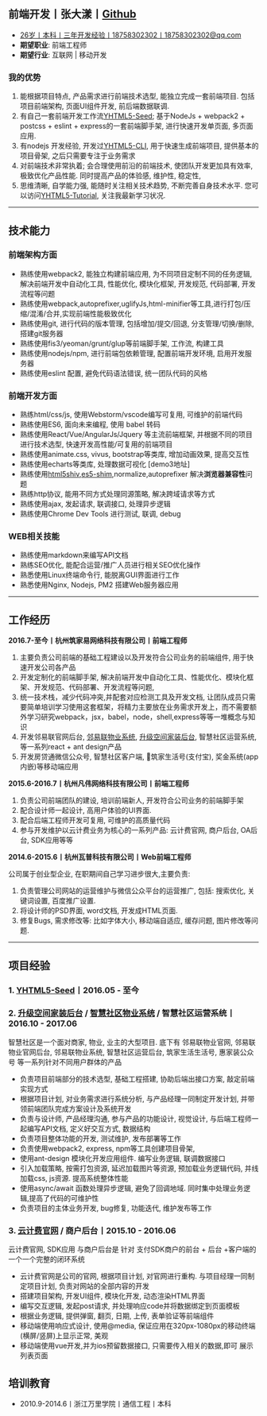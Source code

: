 ## 前端开发丨张大漾丨[Github][github]

- 26岁丨本科丨三年开发经验丨18758302302丨18758302302@qq.com
- **期望职业**: 前端工程师
- **期望行业**: 互联网 | 移动开发  

<!--
### 自我介绍  
本人热爱前端开发, 自学能力强; 喜欢学习研究最新最前沿的前端技术并在自己的[技术博客网站][yhtml5.com], APP等作品中去尝试使用这些新技术;
有丰富的前端项目经验, 有一套自己的[前端脚手架工具][YHTML5-Seed]; 能独立完成一个完整的前端项目; 
能配合产品经历, 设计师, 后端工程师共同完成一个大型Web项目, 能带前端团队. 
-->
### 我的优势
1. 能根据项目特点, 产品需求进行前端技术选型, 能独立完成一套前端项目. 包括项目前端架构, 页面UI组件开发, 前后端数据联调.  
2. 有自己一套前端开发工作流[YHTML5-Seed][YHTML5-Seed]; 基于NodeJs + webpack2 + postcss + eslint + express的一套前端脚手架, 进行快速开发单页面, 多页面应用.
3. 有nodejs 开发经验, 开发过[YHTML5-CLI][YHTML5-CLI], 用于快速生成前端项目, 提供基本的项目骨架, 之后只需要专注于业务需求
4. 对前端技术非常执着; 会合理使用前沿的前端技术, 使团队开发更加具有效率, 极致优化产品性能. 同时提高产品的体验感, 维护性, 稳定性,
5. 思维清晰, 自学能力强, 能随时关注相关技术趋势, 不断完善自身技术水平. 您可以访问[YHTML5-Tutorial][YHTML5-Tutorial], 关注我最新学习状况. 

<!--
### 我的不足
* 技术广而不精; 在追求开发速度, 产品快速开发迭代的大环境下, 缺少算法经验包. 
* 欠缺nodejs服务端开发经验
-->

---
## 技术能力    
### 前端架构方面  
* 熟练使用webpack2, 能独立构建前端应用, 为不同项目定制不同的任务逻辑, 解决前端开发中自动化工具, 性能优化, 模块化框架, 开发规范, 代码部署, 开发流程等问题
* 熟练使用webpack,autoprefixer,uglifyJs,html-minifier等工具,进行打包/压缩/混淆/合并,实现前端性能极致优化
* 熟练使用git, 进行代码的版本管理, 包括增加/提交/回退, 分支管理/切换/删除, 搭建git服务器
* 熟练使用fis3/yeoman/grunt/glup等前端脚手架, 工作流, 构建工具
* 熟练使用nodejs/npm, 进行前端包依赖管理, 配置前端开发环境, 启用开发服务器
* 熟练使用eslint 配置, 避免代码语法错误, 统一团队代码的风格

### 前端开发方面
* 熟练html/css/js, 使用Webstorm/vscode编写可复用, 可维护的前端代码
* 熟练使用ES6, 面向未来编程, 使用 babel 转码
* 熟练使用React/Vue/AngularJs/Jquery 等主流前端框架, 并根据不同的项目进行技术选型, 快速开发高性能/可复用的前端项目
* 熟练使用animate.css, vivus, bootstrap等类库, 增加动画效果, 提高交互性
* 熟练使用echarts等类库, 处理数据可视化 [demo3地址]
* 熟练使用[html5shiv][html5shiv],[es5-shim][es5-shim],normalize,autoprefixer 解决**浏览器兼容性**问题
* 熟练http协议, 能用不同方式处理同源策略, 解决跨域请求等方式
* 熟练使用ajax, 发起请求, 联调接口, 处理异步逻辑
* 熟练使用Chrome Dev Tools 进行测试, 联调, debug

### WEB相关技能
* 熟练使用markdown来编写API文档
* 熟练SEO优化, 能配合运营/推广人员进行相关SEO优化操作
* 熟悉使用Linux终端命令行, 能脱离GUI界面进行工作
* 熟悉使用Nginx, Nodejs, PM2 搭建Web服务器应用

---
## 工作经历
**2016.7-至今丨杭州筑家易网络科技有限公司丨前端工程师**  

1. 主要负责公司前端的基础工程建设以及开发符合公司业务的前端组件, 用于快速开发公司各产品
2. 开发定制化的前端脚手架, 解决前端开发中自动化工具、性能优化、模块化框架、开发规范、代码部署、开发流程等问题,
3. 统一技术栈，减少代码冲突,并配套对应检测工具及开发文档, 让团队成员只需要简单培训学习使用这套框架，将精力主要放在业务需求开发上，而不需要额外学习研究webpack，jsx，babel，node，shell,express等等一堆概念与知识
4. 开发邻易联官网后台, [邻易联物业系统][project-estateManagement], [升级空间家装后台][project-home-decoration], 智慧社区运营系统, 等一系列react + ant design产品
5. 开发房贷通微信公众号, 智慧社区客户端, 筑家生活号(支付宝), 奖金系统(app内嵌)等移动端应用

<!-- 
我想从更大的角度去思考前端与我的职业生涯, 
很多时候我在想, 我做开发, 做优化, 写基础框架, 写业务逻辑为的是什么
为的是提供一种服务, 我完善一个框架, 将一些基础设施搭建好, 配套开发文档, 规范开发流程, 极致优化产品性能
提高团队开发效率, 加快开发进度. 最后这些会反馈到产品体验上
最终 这些技术与产品都是为了创造商业价值. 创造的商业高了, 自身的价值也提升了
所以, 我现在是在寻找能创造更多商业价值的平台
-->
<!--
原公司为什么不能给你好的发展呢
-->

**2015.6-2016.7丨杭州凡伟网络科技有限公司丨前端工程师**  
<!-- 2015.9 - 2016.9 -->

1. 负责公司前端团队的建设, 培训前端新人, 开发符合公司业务的前端脚手架
2. 配合设计师一起设计, 高用户体验的UI界面. 
3. 配合后端工程师开发可复用, 可维护的高质量代码
4. 参与开发维护以云计费业务为核心的一系列产品: 云计费官网, 商户后台, OA后台, SDK应用等等
  
<!-- 
后因前端技术氛围不够而离职, 
不过在现在这家公司, 我想通了, 技术氛围是一个需要每个人去营造的. 有时候大家都有这样的想法, 
只需要一个人去领头. 技术氛围不够就自己造. 不一定需要开会/code review/share report
-->
<!--
那段时间经历,还是挺坎坷的, 因为我才不到一年的前端工作经验, 面试了好多家公司. 
也去了俩家公司, 大多数公司都是宁缺毋滥的准则. 毕竟公司不是学习的地方, 都是需要能独当一面的前端人员
面试官也给了我许多非常有用的建议. 不过既然决定以后走技术这条路, 那就一直学习一直走下去
-->

**2014.6-2015.6丨杭州瓦普科技有限公司丨Web前端工程师**  
<!-- 2015.4 - 2015.9 -->

公司属于创业型企业, 在职期间自己学习进步很大,主要负责:   

1. 负责管理公司网站的运营维护与微信公众平台的运营推广, 包括: 搜索优化, 关键词设置, 百度推广设置.
2. 将设计师的PSD界面, word文档, 开发成HTML页面. 
3. 修复Bugs, 需求修改等: 比如字体大小, 移动端自适应, 缓存问题, 图片修改等问题. 

<!--
后期因公司业务需求, 也负责智能家居项目, 包括设计智能家居CAD方案, 小型无线局域网构建等内容. 后因职业规划方向而离职  
-->

---
## 项目经验
### 1. [YHTML5-Seed][YHTML5-Seed]丨2016.05 - 至今

<!--
**技术标签: NodeJs, npm, webpack2, eslint, ant-design, react, babel**

YHTML5-Seed scaffolds out a new application. We can building a SPA or MPA.
writing your build configuration, and package manager dependencies (e.g npm) that you might need for your build

This is not only a project-seed for front-end. It is a complete set of solutions from the client to the server:
react,redux,webpack,web security,nodejs,express,api,git version,performance optimization
what you want technology stack all in one, and provides many out-of-the-box features

YHTML5-Seed 还提供了相应的加载策略, 缓存策略, 兼容策略, 安全策略. 更好的为业务服务, 创造商业价值

前端世界的变化总是惊人的，在这个项目里，我们会及时更新依赖的技术到最新稳定版本，同时及时淘汰一些过时的技术元素
我们不建议重度依赖别人发明的轮子，我们鼓励自己重复造轮子。在编码中了解底层原理，创造出更适合团队的解决方案

#### 目标
* 构建丨解决前端开发中自动化工具、性能优化、模块化框架、开发规范、代码部署、开发流程等问题
* 优化丨极致性能体验，前端性能优化，永无止境。
* 协作丨为团队提供愉悦的开发体验，提供前端开发脚手架的技术支持，配套相应的开发文档
* 统一丨统一风格，统一[代码规范][codeStandard]，统一技术栈，减少代码冲突,并配套对应检测工具
* 效率丨让团队成员只需要简单培训学习使用这套框架，将精力主要放在业务需求开发上，而不需要额外学习研究webpack，jsx，babel，node，shell,express等等一堆概念与知识

更多请点击 [YHTML5-Seed][YHTML5-Seed] `http://yhtml5.com/YHTML5-Seed/`
-->

### 2. [升级空间家装后台][project-home-decoration] / [智慧社区物业系统][project-estateManagement] / 智慧社区运营系统丨2016.10 - 2017.06

<!-- **技术标签: react, redux, webpack2, ant-design, postcss, eslint, nodejs**  -->
智慧社区是一个面对商家, 物业, 业主的大型项目. 底下有 
邻易联物业官网, 邻易联物业官网后台, 邻易联物业系统, 智慧社区运营后台, 筑家生活生活号, 惠家装公众号 等一系列针对不同用户群体的产品

* 负责项目前端部分的技术选型, 基础工程搭建, 协助后端出接口方案, 敲定前端实现方式
* 根据项目计划, 对业务需求进行系统分析, 与产品经理一同制定开发计划, 并带领前端团队完成方案设计及系统开发
* 负责与设计师, 产品经理沟通, 参与产品的功能设计, 视觉设计, 与后端工程师一起编写API文档, 定义好交互方式, 数据结构
* 负责项目整体功能的开发, 测试维护, 发布部署等工作
* 负责使用webpack2, express, npm等工具创建项目骨架, 
* 使用ant-design 模块化开发应用组件. 编写业务逻辑, 联调数据接口
* 引入加载策略, 按需打包资源, 延迟加载图片等资源, 预加载业务逻辑代码, 并线加载css, js资源. 提高系统整体性能
* 使用async/await 函数处理异步逻辑, 避免了回调地域. 同时集中处理业务逻辑,提高了代码的可维护性
* 负责项目的主体业务开发, bug修复, 功能迭代, 维护发布等工作
 
### 3. [云计费官网][project-jubaopay] / 商户后台丨2015.10 - 2016.06 

<!-- **技术标签: WEB, ajax, AngularJs, Bootstrap, Vue, Fis3** -->
云计费官网, SDK应用 与商户后台是 针对 支付SDK商户的前台 + 后台 +客户端的一个一个完整的闭环系统

* 云计费官网是公司的官网, 根据项目计划, 对官网进行重构. 与项目经理一同制定项目计划, 负责对网站的全部内容的开发
* 搭建项目架构, 开发UI组件, 模块化开发, 动态渲染HTML界面
* 编写交互逻辑, 发起post请求, 并处理响应code并将数据绑定到页面模板
* 根据业务逻辑, 提供弹窗, 翻页, 日期, 上传, 表单验证等前端组件
* 移动端使用响应式设计, 使用@media, 保证应用在320px-1080px的移动终端(横屏/竖屏)上显示正常, 美观
* 移动端使用vue开发,并为ios预留数据接口, 只需要传入相关的数据,即可 展示列表页面
 
## 培训教育  
* 2010.9-2014.6丨浙江万里学院丨通信工程丨本科  
<!--
2012-11丨浙江万里学院2012年"挑战杯"大学生创业计划竞赛丨三等奖
2011-03丨浙江万里学院第六届ERP沙盘模拟对抗赛丨三等奖
2010-12丨浙江万里学院第五届ERP沙盘模拟对抗赛丨一等奖
-->
<!--
- 2014.9-至今丨[Github] 
Github绝对是前端最好的大课堂. 几乎所有的前端框架,类库,项目 都在上面发布分享. 阅读如诗一般的源代码,让人收益匪浅. 您可以访问[YHTML5-Tutorial], 关注我最新学习状况  

- 2015.6-2015.06丨杭州AppCan移动开发技术培训丨培训内容:   
通过一周的AppCan举办的APP开发培训与交流, 了解如何使用开发Hybrid应用, 初步掌握使用平台开发APP流程, 包括创建及同步项目, 模拟器调试, 真机调试及断点调试, UI框架, JS SDK, 插件调用, 数据获取, 云端编译及打包.   
  
- 2014.3-2014.07丨极客学院丨WEB大前端工程师职业路径图丨教程内容: 
极客学院的前端开发视频教程集合了html, css, JavaScript知识, 还有Bootstrap, jQuery等等流行的框架. 我受益非常大, 有了Node.js, 连php都能代替. 还有一些项目构建和实战开发等等高级应用知识.   
  
- 2013.6-2013.12丨前端开发(选修课)丨培训内容: 
大学时期, 我通过选修前端课程, 系统性的学习HTML从入门到精通的基础知识. 包括: 掌握HTML标签及其属性的使用; CSS样式与选择器, 通过DIV+CSS完成不同需求的样式和布局; 轻量级的编程语言JavaScript.   
  
- 2011.6-2011.12丨浙江万里KAB创业俱乐部丨培训内容: 
培养学院的创业意识, 正确认识企业在社会中的作用, 了解创办和经营企业的基本知识, 提升我们的创业能力和就业能力.   
-->

<!--
## 作品集
* [YHTML5-Seed][YHTML5-Seed], 项目脚手架,提供react/mpa/vue等项目模板
* [YHTML5-CLI][YHTML5-CLI], 命令行工具,用于快速生成新项目
* [YHTML5-Share][YHTML5-Share], 前端技术总结与分享
-->

[author]:https://img.shields.io/badge/author-yhtml5-blue.svg
[Build Status]:https://img.shields.io/travis/twbs/bootstrap/master.svg
[downloads total]:https://img.shields.io/github/downloads/atom/atom/total.svg
[npm version]:https://img.shields.io/npm/v/npm.svg
[node version]:https://img.shields.io/badge/node-v7.10.0-blue.svg

[es5-shim]:https://github.com/es-shims/es5-shim
[html5shiv]:https://github.com/aFarkas/html5shiv
[node]: http://nodejs.org

[github]:https://github.com/yhtml5
[yhtml5.com]:http://yhtml5.com
[YHTML5-Seed]:http://yhtml5.com/YHTML5-Seed/
[YHTML5-Tutorial]:https://github.com/yhtml5/YHTML5-Tutorial
[YHTML5-CLI]:http://yhtml5.com/YHTML5-CLI/
[YHTML5-Share]:https://github.com/yhtml5/YHTML5-Work/tree/master/work-summary/20160714-share-front-end
[project-jubaopay]:https://www.jubaopay.com
[project-home-decoration]:houtai.ejz99.com
[project-estateManagement]:property.elive99.com
